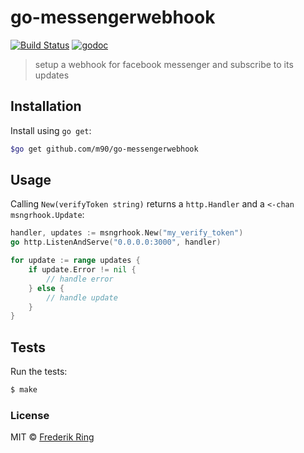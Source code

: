 # go-messengerwebhook
[![Build Status](https://travis-ci.org/m90/go-messengerwebhook.svg?branch=master)](https://travis-ci.org/m90/go-messengerwebhook)
[![godoc](https://godoc.org/github.com/m90/go-messengerwebhook?status.svg)](http://godoc.org/github.com/m90/go-messengerwebhook)

> setup a webhook for facebook messenger and subscribe to its updates

## Installation

Install using `go get`:

```sh
$go get github.com/m90/go-messengerwebhook
```

## Usage

Calling `New(verifyToken string)` returns a `http.Handler` and a `<-chan msngrhook.Update`:

```go
handler, updates := msngrhook.New("my_verify_token")
go http.ListenAndServe("0.0.0.0:3000", handler)

for update := range updates {
	if update.Error != nil {
		// handle error
	} else {
		// handle update
	}
}
```

## Tests

Run the tests:

```sh
$ make
```

### License
MIT © [Frederik Ring](http://www.frederikring.com)
